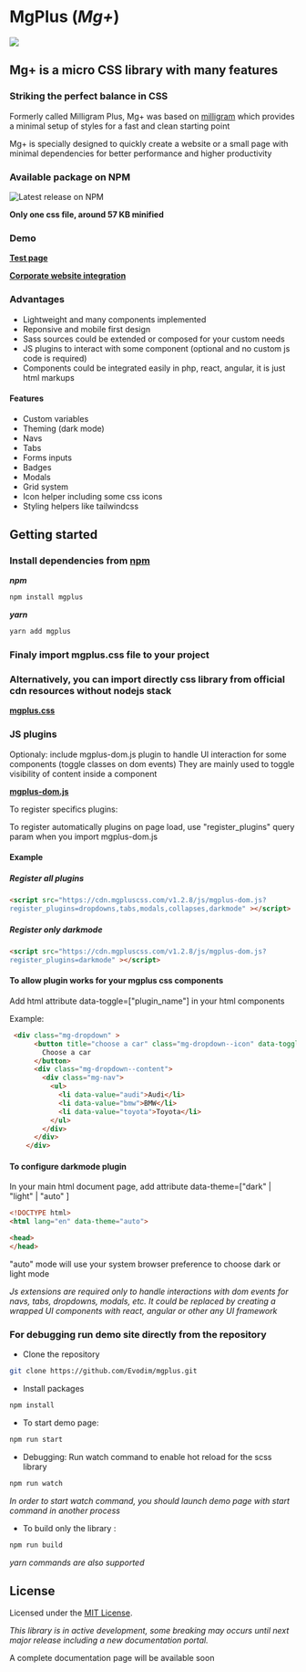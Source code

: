 # MgPlus (*Mg+*)

![](/demp/images/logo.svg)

## Mg+ is a micro CSS library with many features

### Striking the perfect balance in CSS

Formerly called Milligram Plus, Mg+ was based on [milligram](https://github.com/milligram/milligram) which provides a minimal setup of styles for a fast and clean starting point

Mg+ is specially designed to quickly create a website or a small page with minimal dependencies for better performance and higher productivity

### Available package on NPM

![Latest release on NPM](https://img.shields.io/npm/v/mgplus)

****Only one css file, around 57 KB minified****

### Demo

**[Test page](https://demo.mgpluscss.com)**

**[Corporate website integration](https://www.evodim.com)**

### Advantages

* Lightweight and many components implemented
* Reponsive and mobile first design
* Sass sources could be extended or composed for your custom needs
* JS plugins to interact with some component (optional and no custom js code is required)
* Components could be integrated easily in php, react, angular, it is just html markups

#### Features

* Custom variables
* Theming (dark mode)
* Navs
* Tabs
* Forms inputs
* Badges
* Modals
* Grid system
* Icon helper including some css icons
* Styling helpers like tailwindcss

## Getting started

### Install dependencies from [npm](https://www.npmjs.com/package/mgplus)

***npm***

```sh
npm install mgplus
```

***yarn***

```sh
yarn add mgplus
```

### Finaly import mgplus.css file to your project

### Alternatively, you can import directly css library from official cdn resources without nodejs stack

**[mgplus.css](https://cdn.mgpluscss.com/v1.2.8/css/mgplus.css)**

### JS plugins

Optionaly: include mgplus-dom.js plugin to handle UI interaction for some components (toggle classes on dom events)
They are mainly used to toggle visibility of content inside a component

**[mgplus-dom.js](https://cdn.mgpluscss.com/v1.2.8/js/mgplus-dom.js)**

To register specifics plugins:

To register automatically plugins on page load, use "register_plugins" query param when you import mgplus-dom.js

#### Example

##### Register all plugins

```html
<script src="https://cdn.mgpluscss.com/v1.2.8/js/mgplus-dom.js?
register_plugins=dropdowns,tabs,modals,collapses,darkmode" ></script>
```

##### Register only darkmode

```html
<script src="https://cdn.mgpluscss.com/v1.2.8/js/mgplus-dom.js?
register_plugins=darkmode" ></script>
```

#### To allow plugin works for your mgplus css components

Add html attribute data-toggle=["plugin_name"] in your html components

Example:

```html
 <div class="mg-dropdown" >
      <button title="choose a car" class="mg-dropdown--icon" data-toggle="dropdown">
        Choose a car
      </button>
      <div class="mg-dropdown--content">
        <div class="mg-nav">
          <ul>
            <li data-value="audi">Audi</li>
            <li data-value="bmw">BMW</li>
            <li data-value="toyota">Toyota</li>
          </ul>
        </div>
      </div>
    </div>
```

#### To configure darkmode plugin

In your main html document page, add attribute data-theme=["dark" | "light" |  "auto" ]

```html
<!DOCTYPE html>
<html lang="en" data-theme="auto">

<head>
</head>
```

"auto" mode will use your system browser preference to choose dark or light mode

*Js extensions are required only to handle interactions with dom events for navs, tabs, dropdowns, modals, etc.
It could be replaced by creating a wrapped UI components with react, angular or other any UI framework*

### For debugging run demo site directly from the repository

* Clone the repository

```sh
git clone https://github.com/Evodim/mgplus.git
```

* Install packages

```sh
npm install
```

* To start demo page:

```sh
npm run start 
```

* Debugging:
Run watch command to enable hot reload for the scss library

```sh
npm run watch 
```

*In order to start watch command, you should launch demo page with start command in another process*

* To build only the library :

```sh
npm run build
```

*yarn commands are also supported*

## License

Licensed under the [MIT License](https://raw.githubusercontent.com/Evodim/mgplus/master/LICENSE).

*This library is in active development, some breaking may occurs until next major release including a new documentation portal.*

A complete documentation page will be available soon
